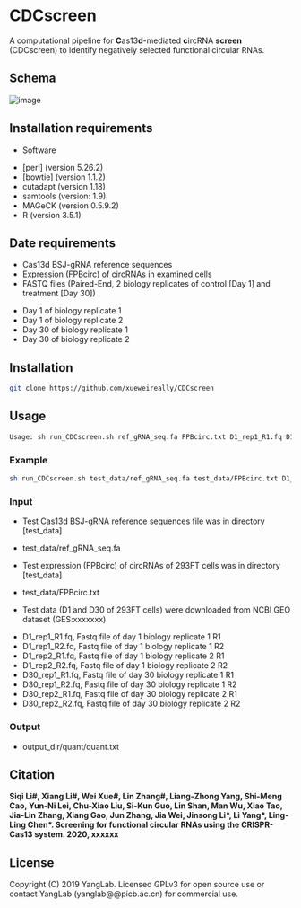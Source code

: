 # CDCscreen
A computational pipeline for **C**as13**d**-mediated **c**ircRNA **screen** (CDCscreen) to identify negatively selected functional circular RNAs.


## Schema
![image](https://github.com/xueweireally/CDCscreen/blob/master/doc/CDCscreen_pipeline.jpg)

## Installation requirements

* Software
- [perl] (version 5.26.2)
- [bowtie] (version 1.1.2)
- cutadapt (version 1.18)
- samtools (version: 1.9)
- MAGeCK (version 0.5.9.2)
- R (version 3.5.1)

## Date requirements
* Cas13d BSJ-gRNA reference sequences
* Expression (FPBcirc) of circRNAs in examined cells
* FASTQ files (Paired-End, 2 biology replicates of control [Day 1] and treatment [Day 30])
- Day 1 of biology replicate 1
- Day 1 of biology replicate 2
- Day 30 of biology replicate 1
- Day 30 of biology replicate 2

## Installation
```bash
git clone https://github.com/xueweireally/CDCscreen
```

## Usage
```bash
Usage: sh run_CDCscreen.sh ref_gRNA_seq.fa FPBcirc.txt D1_rep1_R1.fq D1_rep1_R2.fq D1_rep2_R1.fq D1_rep2_R2.fq D30_rep1_R1.fq D30_rep1_R2.fq D30_rep2_R1.fq D30_rep2_R2.fq
```

### Example
```bash
sh run_CDCscreen.sh test_data/ref_gRNA_seq.fa test_data/FPBcirc.txt D1_rep1_R1.fq D1_rep1_R2.fq D1_rep2_R1.fq D1_rep2_R2.fq D30_rep1_R1.fq D30_rep1_R2.fq D30_rep2_R1.fq D30_rep2_R2.fq
```

### Input
* Test Cas13d BSJ-gRNA reference sequences file was in directory [test_data]
- test_data/ref_gRNA_seq.fa

* Test expression (FPBcirc) of circRNAs of 293FT cells was in directory [test_data]
- test_data/FPBcirc.txt

* Test data (D1 and D30 of 293FT cells) were downloaded from NCBI GEO dataset (GES:xxxxxxx)
- D1_rep1_R1.fq, Fastq file of day 1 biology replicate 1 R1
- D1_rep1_R2.fq, Fastq file of day 1 biology replicate 1 R2
- D1_rep2_R1.fq, Fastq file of day 1 biology replicate 2 R1
- D1_rep2_R2.fq, Fastq file of day 1 biology replicate 2 R2
- D30_rep1_R1.fq, Fastq file of day 30 biology replicate 1 R1
- D30_rep1_R2.fq, Fastq file of day 30 biology replicate 1 R2
- D30_rep2_R1.fq, Fastq file of day 30 biology replicate 2 R1
- D30_rep2_R2.fq, Fastq file of day 30 biology replicate 2 R2

### Output
* output_dir/quant/quant.txt





## Citation
**Siqi Li#, Xiang Li#, Wei Xue#, Lin Zhang#, Liang-Zhong Yang, Shi-Meng Cao, Yun-Ni Lei, Chu-Xiao Liu, Si-Kun Guo, Lin Shan, Man Wu, Xiao Tao, Jia-Lin Zhang, Xiang Gao, Jun Zhang, Jia Wei, Jinsong Li\*, Li Yang\*, Ling-Ling Chen\*. Screening for functional circular RNAs using the CRISPR-Cas13 system. 2020, xxxxxx**


## License
Copyright (C) 2019 YangLab. Licensed GPLv3 for open source use or contact YangLab (yanglab@@picb.ac.cn) for commercial use.
